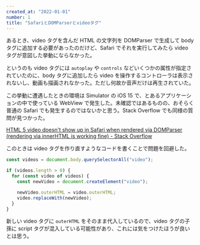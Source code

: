 ```yaml
---
created_at: "2022-01-01"
number: 1
title: "SafariとDOMParserとvideoタグ"
---
```


あるとき、video タグを含んだ HTML の文字列を DOMParser で生成して body タグに追加する必要があったのだけど、Safari でそれを実行してみたら video タグが意図した挙動にならなかった。

というのも video タグには `autoplay` や `controls` などいくつかの属性が指定されていたのに、body タグに追加したら video を操作するコントローラは表示されないし、動画も描画されなかった。ただし何故か音声だけは再生されていた。

この挙動に遭遇したときの環境は Simulator の iOS 15 で、とあるアプリケーションの中で使っている WebView で発生した。未確認ではあるものの、おそらく普通の Safari でも発生するのではないかと思う。Stack Overflow でも同様の質問が見つかった。

[HTML 5 video doesn't show up in Safari when rendered via DOMParser (rendering via innerHTML is working fine) - Stack Overflow](https://stackoverflow.com/q/58240755)

このときは video タグを作り直すようなコードを書くことで問題を回避した。

```js
const videos = document.body.querySelectorAll("video");

if (videos.length > 0) {
  for (const video of videos) {
    const newVideo = document.createElement("video");

    newVideo.outerHTML = video.outerHTML;
    video.replaceWith(newVideo);
  }
}
```

新しい video タグに `outerHTML` をそのまま代入しているので、video タグの子孫に script タグが混入している可能性があり、これには気をつけたほうが良いとは思う。

